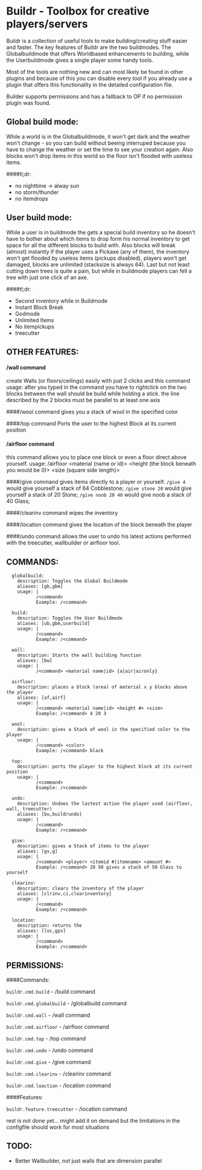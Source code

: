 Buildr - Toolbox for creative players/servers
======

Buildr is a collection of useful tools to make building/creating stuff easier and faster.
The key features of Buildr are the two buildmodes. The Globalbuildmode that offers Worldbased enhancements to building, while the Userbuildmode gives a single player some handy tools.

Most of the tools are nothing new and can most likely be found in other plugins and because of this you can disable every tool if you already use a plugin that offers this functionality in the detailed configuration file. 

Builder supports permissions and has a fallback to OP if no permission plugin was found.

Global build mode:
------------------
While a world is in the Globalbuildmode, it won't get dark and the weather won't change - so you can build without beeing interruped because you have to change the weather or set the time to see your creation again.
Also blocks won't drop items in this world so the floor isn't flooded with useless items.

####tl;dr:

* no nighttime -> alway sun
* no storm/thunder
* no itemdrops

User build mode:
----------------
While a user is in buildmode the gets a special build inventory so he doesn't have to bother about which items to drop form his normal inventory to get space for all the different blocks to build with. Also blocks will break (almost) instantly if the player uses a Pickaxe (any of them), the inventory won't get flooded by useless items (pickups disabled), players won't get damaged, blocks are unlimited (stacksize is always 64). Last but not least cutting down trees is quite a pain, but while in buildmode players can fell a tree with just one click of an axe.

####tl;dr:

* Second inventory while in Buildmode
* Instant Block Break
* Godmode
* Unlimited Items
* No itempickups
* treecutter

OTHER FEATURES:
---------------

#### /wall command
create Walls (or floors/ceilings) easily with just 2 clicks and this command
usage: after you typed in the command you have to rightclick on the two blocks between the wall should be build while holding a stick. the line described by the 2 blocks must be parallel to at least one axis 

####/wool command
gives you a stack of wool in the specified color

####/top command
Ports the user to the highest Block at its current position

#### /airfloor command
this command allows you to place one block or even a floor direct above yourself.
usage: /airfloor <material (name or id)> <height (the block beneath you would be 0)> <size (square side length)>

####/give command
gives items directly to a player or yourself. 
`/give 4` would give yourself a stack of 64 Cobblestone;
`/give stone 20` would give yourself a stack of 20 Stone;
`/give noob 20 40` would give noob a stack of 40 Glass;


####/clearinv command
wipes the inventory 

####/location command
gives the location of the block beneath the player

####/undo command
allows the user to undo his latest actions performed with the treecutter, wallbuilder or airfloor tool.

	
COMMANDS:
---------
``` YML
  globalbuild:
    description: Toggles the Global Buildmode
    aliases: [gb,gbm]
    usage: |
           /<command>
           Example: /<command>

  build:
    description: Toggles the User Buildmode
    aliases: [ub,gbm,userbuild]
    usage: |
           /<command>
           Example: /<command>

  wall:
    description: Starts the wall building function
    aliases: [bw]
    usage: |
           /<command> <material name|id> {a|air|aironly}

  airfloor:
    description: places a block (area) of material x y blocks above the player
    aliases: [af,airf]
    usage: |
           /<command> <material name|id> <height #> <size>
           Example: /<command> 4 20 3

  wool:
    description: gives a Stack of wool in the specified color to the player
    usage: |
           /<command> <color>
           Example: /<command> black

  top:
    description: ports the player to the highest block at its current position
    usage: |
           /<command> 
           Example: /<command> 

  undo:
    description: Undoes the lastest action the player used (airfloor, wall, treecutter)
    aliases: [bu,buildrundo]
    usage: |
           /<command> 
           Example: /<command> 

  give:
    description: gives a Stack of items to the player
    aliases: [gv,g]
    usage: |
           /<command> <player> <itemid #|itemname> <amount #>
           Example: /<command> 20 50 gives a stack of 50 Glass to yourself

  clearinv:
    description: clears the inventory of the player
    aliases: [clrinv,ci,clearinventory]
    usage: |
           /<command> 
           Example: /<command>

  location:
    description: returns the 
    aliases: [loc,gps]
    usage: |
           /<command> 
           Example: /<command>
```
PERMISSIONS:
-----------
####Commands:

`buildr.cmd.build` - /build command

`buildr.cmd.globalbuild` - /globalbuild command

`buildr.cmd.wall` - /wall command

`buildr.cmd.airfloor` - /airfloor command

`buildr.cmd.top` - /top command

`buildr.cmd.undo` - /undo command

`buildr.cmd.give` - /give command

`buildr.cmd.clearinv` - /clearinv command

`buildr.cmd.loaction` - /location command


####Features:

`buildr.feature.treecutter` - /location command

rest is not done yet... might add it on demand but the limitations in the configfile should work for most situations

TODO:
-----
*	Better Wallbuilder, not just walls that are dimension parallel